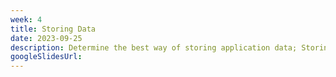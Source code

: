 ```yaml
---
week: 4
title: Storing Data
date: 2023-09-25
description: Determine the best way of storing application data; Storing and serving images; Using ORMs in backend code; Learn the different methods of pagination and how to properly paginate in the backend; Solving the N+1 problem.
googleSlidesUrl: 
---
```


